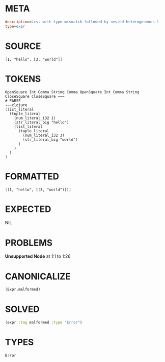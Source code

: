 # META
~~~ini
description=List with type mismatch followed by nested heterogeneous list
type=expr
~~~
# SOURCE
~~~roc
[1, "hello", [3, "world"]]
~~~
# TOKENS
~~~text
OpenSquare Int Comma String Comma OpenSquare Int Comma String CloseSquare CloseSquare ~~~
# PARSE
~~~clojure
(list_literal
  (tuple_literal
    (num_literal_i32 1)
    (str_literal_big "hello")
    (list_literal
      (tuple_literal
        (num_literal_i32 3)
        (str_literal_big "world")
      )
    )
  )
)
~~~
# FORMATTED
~~~roc
[(1, "hello", [(3, "world")])]
~~~
# EXPECTED
NIL
# PROBLEMS
**Unsupported Node**
at 1:1 to 1:26

# CANONICALIZE
~~~clojure
(Expr.malformed)
~~~
# SOLVED
~~~clojure
(expr :tag malformed :type "Error")
~~~
# TYPES
~~~roc
Error
~~~
